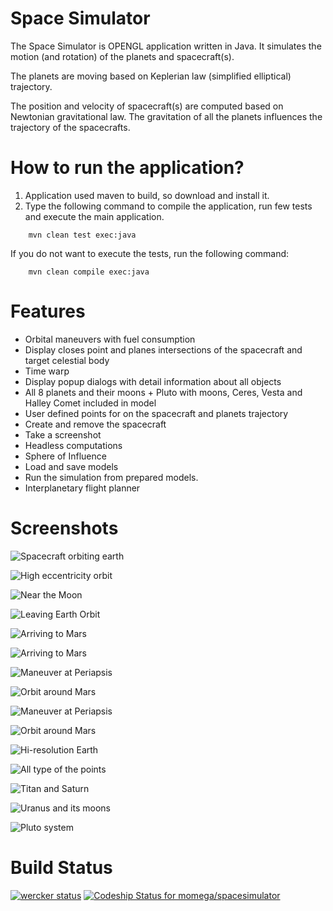 Space Simulator
===============

The Space Simulator is OPENGL application written in Java. It simulates the motion (and rotation) of the planets
and spacecraft(s).

The planets are moving based on Keplerian law (simplified elliptical) trajectory.

The position and velocity of spacecraft(s) are computed based on Newtonian gravitational law. The gravitation of all the planets
influences the trajectory of the spacecrafts.

How to run the application?
===========================
1. Application used maven to build, so download and install it.
2. Type the following command to compile the application, run few tests and execute the main application.  
```
	mvn clean test exec:java
```

If you do not want to execute the tests, run the following command:
```
	mvn clean compile exec:java
```

Features
========

* Orbital maneuvers with fuel consumption
* Display closes point and planes intersections of the spacecraft and target celestial body
* Time warp
* Display popup dialogs with detail information about all objects
* All 8 planets and their moons + Pluto with moons, Ceres, Vesta and Halley Comet included in model
* User defined points for on the spacecraft and planets trajectory
* Create and remove the spacecraft
* Take a screenshot
* Headless computations
* Sphere of Influence
* Load and save models
* Run the simulation from prepared models.
* Interplanetary flight planner

Screenshots
===========

![Spacecraft orbiting earth](images/earth.png "Spacecraft orbiting earth")

![High eccentricity orbit](images/spacecraft.png "High eccentricity orbit")

![Near the Moon](images/moon.png "Near the Moon")

![Leaving Earth Orbit](images/leavingearth.png "Leaving Earth Orbit")

![Arriving to Mars](images/mars1.png "Arriving to Mars")

![Arriving to Mars](images/mars1.png "Arriving to Mars")

![Maneuver at Periapsis](images/mars2.png "Maneuver at Periapsis")

![Orbit around Mars](images/mars3.png "Orbit around Mars")

![Maneuver at Periapsis](images/venus.png "Orbiting Venus")

![Orbit around Mars](images/arrivetovenus.png "Approaching Venus")

![Hi-resolution Earth](images/earth_hi.png "Hi-resolution Earth")

![All type of the points](images/allpoints.png "All types of the points")

![Titan and Saturn](images/titan.png "Titan and Saturn")

![Uranus and its moons](images/uranus.png "Uranus and its moons")

![Pluto system](images/pluto.png "Pluto system")

Build Status
============
	
[![wercker status](https://app.wercker.com/status/262d561454952437fddc94f925ffc667/m/master "wercker status")](https://app.wercker.com/project/bykey/262d561454952437fddc94f925ffc667)
[![Codeship Status for momega/spacesimulator](https://codeship.com/projects/ef67ae30-6c58-0132-0fdd-2258e2e8174d/status?branch=master)](https://codeship.com/projects/54024)


